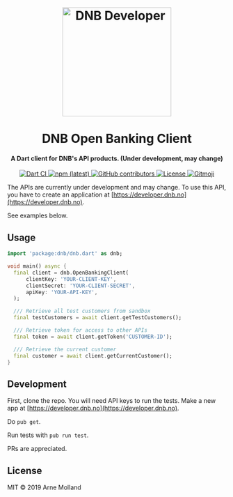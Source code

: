 <h1 align="center">
  <a href='https://developer.dnb.no' ><img src='https://svgshare.com/i/BkG.svg' width="250" title='DNB Developer' /></a>
  <br>
  <br>
  DNB Open Banking Client
</h1>

<h4 align="center">A Dart client for DNB's API products. (Under development, may change)</h4>
<p align="center">
  <a href="https://travis-ci.org/arnemolland/dart-dnb">
    <img alt="Dart CI" src="https://github.com/arnemolland/dart-dnb/workflows/Dart%20CI/badge.svg">
  </a>

  <a href="https://pub.dartlang.org/packages/dnb">
  	<img alt="npm (latest)" src="https://img.shields.io/pub/v/dnb.svg">
  </a>

  <a href="https://github.com/arnemolland/dart-dnb">
    <img alt="GitHub contributors" src="https://img.shields.io/github/contributors/arnemolland/dart-dnb.svg">
  </a>

  <a href="https://github.com/arnemolland/dart-dnb">
    <img alt="License" src="https://img.shields.io/github/license/arnemolland/dart-dnb.svg">
  </a>
  
  <a href="https://github.com/carloscuesta/gitmoji">
  <img alt="Gitmoji" src="https://img.shields.io/badge/gitmoji-%20😜%20😍-FFDD67.svg">
  </a>
</p>

The APIs are currently under development and may change. To use this API, you have to create an application at [https://developer.dnb.no](https://developer.dnb.no).

See examples below.

## Usage

```dart
import 'package:dnb/dnb.dart' as dnb;

void main() async {
  final client = dnb.OpenBankingClient(
      clientKey: 'YOUR-CLIENT-KEY',
      clientSecret: 'YOUR-CLIENT-SECRET',
      apiKey: 'YOUR-API-KEY',
  );

  /// Retrieve all test customers from sandbox
  final testCustomers = await client.getTestCustomers();

  /// Retrieve token for access to other APIs
  final token = await client.getToken('CUSTOMER-ID');

  /// Retrieve the current customer
  final customer = await client.getCurrentCustomer();
}
```

## Development

First, clone the repo. You will need API keys to run the tests. Make a new app at [https://developer.dnb.no](https://developer.dnb.no).

Do `pub get`.

Run tests with `pub run test`.

PRs are appreciated.

## License

MIT © 2019 Arne Molland
